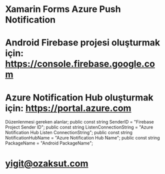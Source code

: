 # Xamarin Forms Azure Push Notification
# Android Firebase projesi oluşturmak için: https://console.firebase.google.com
# Azure Notification Hub oluşturmak için: https://portal.azure.com
Düzenlenmesi gereken alanlar;
public const string SenderID = "Firebase Project Sender ID";
public const string ListenConnectionString = "Azure Notification Hub Listen ConnectionString";
public const string NotificationHubName = "Azure Notification Hub Name";
public const string PackageName = "Android PackageName";
# yigit@ozaksut.com
